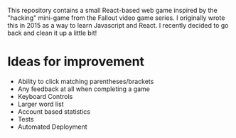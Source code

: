 This repository contains a small React-based web game inspired by the "hacking" mini-game from the Fallout video game series. I originally wrote this in 2015 as a way to learn Javascript and React. I recently decided to go back and clean it up a little bit!

# Ideas for improvement
* Ability to click matching parentheses/brackets
* Any feedback at all when completing a game
* Keyboard Controls
* Larger word list
* Account based statistics
* Tests
* Automated Deployment

